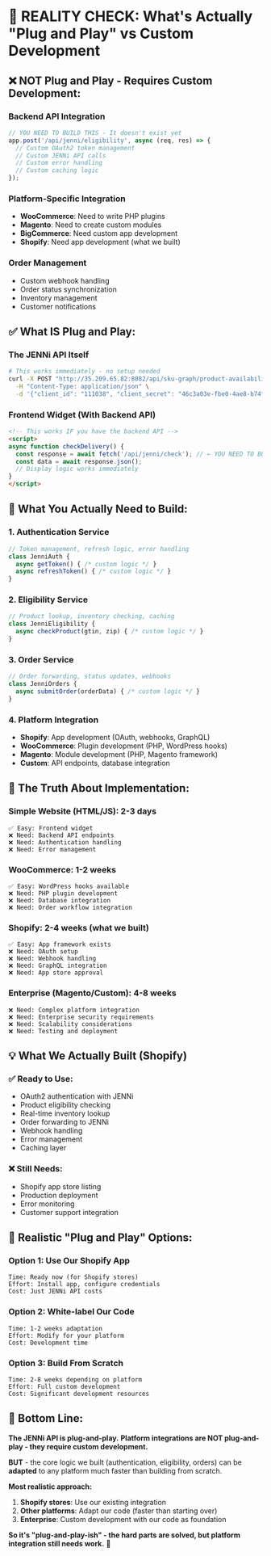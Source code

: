 # 🚨 REALITY CHECK: What's Actually "Plug and Play" vs Custom Development

## ❌ **NOT Plug and Play** - Requires Custom Development:

### **Backend API Integration**
```javascript
// YOU NEED TO BUILD THIS - It doesn't exist yet
app.post('/api/jenni/eligibility', async (req, res) => {
  // Custom OAuth2 token management
  // Custom JENNi API calls  
  // Custom error handling
  // Custom caching logic
});
```

### **Platform-Specific Integration**
- **WooCommerce**: Need to write PHP plugins
- **Magento**: Need to create custom modules
- **BigCommerce**: Need custom app development
- **Shopify**: Need app development (what we built)

### **Order Management**
- Custom webhook handling
- Order status synchronization
- Inventory management
- Customer notifications

## ✅ **What IS Plug and Play:**

### **The JENNi API Itself**
```bash
# This works immediately - no setup needed
curl -X POST "http://35.209.65.82:8082/api/sku-graph/product-availability-service/auth/token" \
  -H "Content-Type: application/json" \
  -d '{"client_id": "111038", "client_secret": "46c3a03e-fbe0-4ae8-b74f-455f11246f91"}'
```

### **Frontend Widget (With Backend API)**
```html
<!-- This works IF you have the backend API -->
<script>
async function checkDelivery() {
  const response = await fetch('/api/jenni/check'); // ← YOU NEED TO BUILD THIS
  const data = await response.json();
  // Display logic works immediately
}
</script>
```

## 🔧 **What You Actually Need to Build:**

### 1. **Authentication Service**
```javascript
// Token management, refresh logic, error handling
class JenniAuth {
  async getToken() { /* custom logic */ }
  async refreshToken() { /* custom logic */ }
}
```

### 2. **Eligibility Service** 
```javascript
// Product lookup, inventory checking, caching
class JenniEligibility {
  async checkProduct(gtin, zip) { /* custom logic */ }
}
```

### 3. **Order Service**
```javascript
// Order forwarding, status updates, webhooks
class JenniOrders {
  async submitOrder(orderData) { /* custom logic */ }
}
```

### 4. **Platform Integration**
- **Shopify**: App development (OAuth, webhooks, GraphQL)
- **WooCommerce**: Plugin development (PHP, WordPress hooks)
- **Magento**: Module development (PHP, Magento framework)
- **Custom**: API endpoints, database integration

## 🎯 **The Truth About Implementation:**

### **Simple Website (HTML/JS)**: 2-3 days
```
✅ Easy: Frontend widget
❌ Need: Backend API endpoints
❌ Need: Authentication handling
❌ Need: Error management
```

### **WooCommerce**: 1-2 weeks
```
✅ Easy: WordPress hooks available
❌ Need: PHP plugin development
❌ Need: Database integration
❌ Need: Order workflow integration
```

### **Shopify**: 2-4 weeks (what we built)
```
✅ Easy: App framework exists
❌ Need: OAuth setup
❌ Need: Webhook handling
❌ Need: GraphQL integration
❌ Need: App store approval
```

### **Enterprise (Magento/Custom)**: 4-8 weeks
```
❌ Need: Complex platform integration
❌ Need: Enterprise security requirements
❌ Need: Scalability considerations
❌ Need: Testing and deployment
```

## 💡 **What We Actually Built (Shopify)**

### ✅ **Ready to Use:**
- OAuth2 authentication with JENNi
- Product eligibility checking
- Real-time inventory lookup
- Order forwarding to JENNi
- Webhook handling
- Error management
- Caching layer

### ❌ **Still Needs:**
- Shopify app store listing
- Production deployment
- Error monitoring
- Customer support integration

## 🚀 **Realistic "Plug and Play" Options:**

### **Option 1: Use Our Shopify App**
```
Time: Ready now (for Shopify stores)
Effort: Install app, configure credentials
Cost: Just JENNi API costs
```

### **Option 2: White-label Our Code**
```
Time: 1-2 weeks adaptation
Effort: Modify for your platform
Cost: Development time
```

### **Option 3: Build From Scratch**
```
Time: 2-8 weeks depending on platform
Effort: Full custom development
Cost: Significant development resources
```

## 🎯 **Bottom Line:**

**The JENNi API is plug-and-play.**
**Platform integrations are NOT plug-and-play - they require custom development.**

**BUT** - the core logic we built (authentication, eligibility, orders) can be **adapted** to any platform much faster than building from scratch.

**Most realistic approach:**
1. **Shopify stores**: Use our existing integration
2. **Other platforms**: Adapt our code (faster than starting over)
3. **Enterprise**: Custom development with our code as foundation

**So it's "plug-and-play-ish" - the hard parts are solved, but platform integration still needs work.** 🔧
